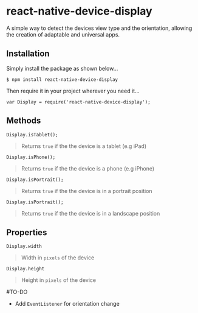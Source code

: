 # react-native-device-display
A simple way to detect the devices view type and the orientation, allowing the creation of adaptable and universal apps.

## Installation
Simply install the package as shown below...
```install
$ npm install react-native-device-display
```
Then require it in your project wherever you need it...
```require
var Display = require('react-native-device-display');
```

## Methods
`Display.isTablet();`
> Returns `true` if the the device is a tablet (e.g iPad)

`Display.isPhone();`
> Returns `true` if the the device is a phone (e.g iPhone)

`Display.isPortrait();`
> Returns `true` if the the device is in a portrait position 

`Display.isPortrait();`
> Returns `true` if the the device is in a landscape position

## Properties
`Display.width`
> Width in `pixels` of the device

`Display.height`
> Height in `pixels` of the device

#TO-DO
- Add `EventListener` for orientation change
